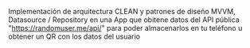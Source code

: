 Implementación de arquitectura CLEAN y patrones de diseño MVVM, Datasource / Repository en una App que obitene datos del API pública "https://randomuser.me/api/" para poder almacenarlos en tu teléfono u obtener un QR con los datos del usuario
